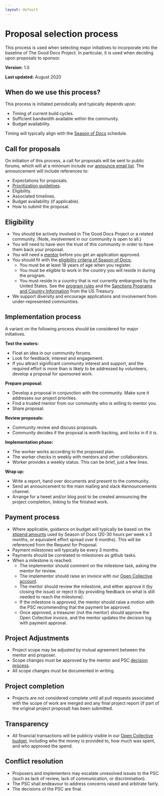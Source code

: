 ```yaml
---
layout: default
---
```


# Proposal selection process

This process is used when selecting major initiatives to incorporate into the baseline of The Good Docs Project. In particular, it is used when deciding upon proposals to sponsor.

**Version:** 1.0

**Last updated:** August 2020

## When do we use this process?

This process is initiated periodically and typically depends upon:

*   Timing of current build cycles.
*   Sufficient bandwidth available within the community.
*   Budget availability.

Timing will typically align with the [Season of Docs](https://developers.google.com/season-of-docs) schedule.

## Call for proposals

On initiation of this process, a call for proposals will be sent to public forums, which will at a minimum include our [announce email list](https://thegooddocsproject.groups.io/g/announce). The announcement will include references to:

*   Expectations for proposals.
*   [Prioritization guidelines](prioritization.html).
*   Eligibility.
*   Associated timelines.
*   Budget availability (if applicable).
*   How to submit the proposal.

## Eligibility

*   You should be actively involved in The Good Docs Project or a related community. (Note, involvement in our community is open to all.)
*   You will need to have won the trust of this community in order to have them back your proposal.
*   You will need a [mentor](roles.html) before you get an application approved.
*   You should fit with the [eligibility criteria of Season of Docs:](https://developers.google.com/season-of-docs/docs/faq#what_are_the_eligibility_requirements_for_participation)
    *   You must be at least 18 years of age when you register.
    *   You must be eligible to work in the country you will reside in during the program.
    *   You must reside in a country that is not currently embargoed by the United States. See the [program rules](https://developers.google.com/season-of-docs/terms/program-rules) and the [Sanctions Programs and Country Information](https://www.treasury.gov/resource-center/sanctions/Programs/Pages/Programs.aspx) from the US Treasury.
*   We support diversity and encourage applications and involvement from under-represented communities.

## Implementation process

A variant on the following process should be considered for major initiatives.

**Test the waters:**

*   Float an idea in our community forums.
*   Look for feedback, interest and engagement. 
*   If you attract significant community interest and support, and the required effort is more than is likely to be addressed by volunteers, develop a proposal for sponsored work.

**Prepare proposal:**

*   Develop a proposal in conjunction with the community. Make sure it addresses our project priorities.
*   Find a trusted mentor from our community who is willing to mentor you.
*   Share proposal.

**Review proposals:**

*   Community review and discuss proposals.
*   Community decides if the proposal is worth backing, and locks in if it is.

**Implementation phase:**

*   The worker works according to the proposed plan.
*   The worker checks in weekly with mentors and other collaborators.
*   Worker provides a weekly status. This can be brief, just a few lines.

**Wrap up:**

*   Write a report, hand over documents and present to the community.
*   Send an announcement to the main mailing and slack #announcements channel.
*   Arrange for a tweet and/or blog post to be created announcing the project completion, linking to the finished work.

## Payment process

*   Where applicable, guidance on budget will typically be based on the [stipend amounts](https://developers.google.com/season-of-docs/docs/tech-writer-stipends) used by Season of Docs (20-30 hours per week x 3 months, or equivalent effort spread over 6 months). This will be referenced from the Request for Proposal.
*   Payment milestones will typically be every 3 months.
*   Payments should be correlated to milestones as github tasks. 
*   When a milestone is reached:
    *   The implementor should comment on the milestone task, asking the mentor for review. 
    *   The implementor should raise an invoice with our [Open Collective account](https://opencollective.com/thegooddocsproject/expenses/new).
    *   The mentor should review the milestone, and either approve it (by closing the issue) or reject it (by providing feedback on what is still needed to reach the milestone).
    *   If the milestone is approved, the mentor should raise a motion with the  PSC recommending that the payment be approved.
    *   Once approved, a treasurer (not the mentor) should approve the Open Collective invoice, and the mentor updates the decision log with payment approval.

## Project Adjustments

*   Project scope may be adjusted by mutual agreement between the mentor and proposer. 
*   Scope changes must be approved by the mentor and PSC [decision process](decision.html).
*   All scope changes must be documented in writing.

## Project completion

*   Projects are not considered complete until all pull requests associated with the scope of work are merged and any final project report (if part of the original project proposal) has been submitted.

## Transparency

*   All financial transactions will be publicly visible in our [Open Collective budget](https://opencollective.com/thegooddocsproject#section-budget), including who the money is provided to, how much was spent, and who approved the spend.

## Conflict resolution

*   Proposers and implementers may escalate unresolved issues to the PSC (such as lack of review, lack of communication, or discrimination).
*   The PSC shall endeavour to address concerns raised and arbitrate fairly. 
*   The decisions of the PSC are final.
